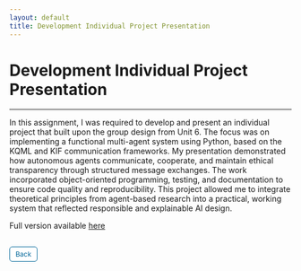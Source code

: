 ```yaml
---
layout: default
title: Development Individual Project Presentation
---
```

# Development Individual Project Presentation

---

In this assignment, I was required to develop and present an individual project that built upon the group design from Unit 6. The focus was on implementing a functional multi-agent system using Python, based on the KQML and KIF communication frameworks. My presentation demonstrated how autonomous agents communicate, cooperate, and maintain ethical transparency through structured message exchanges. The work incorporated object-oriented programming, testing, and documentation to ensure code quality and reproducibility. This project allowed me to integrate theoretical principles from agent-based research into a practical, working system that reflected responsible and explainable AI design.


Full version available <a href="pdf/presentation.pdf" target="_blank" rel="noopener noreferrer">here</a>


<style>
  .back-button {
    display: inline-block;
    background-color: white;
    color: #006699;
    text-decoration: none;
    padding: 5px 10px; /* Reduced padding for a smaller button */
    font-size: 12px; /* Smaller font size */
    border: 1px solid #006699; /* Thinner border */
    border-radius: 5px;
    cursor: pointer;
    transition: background-color 0.3s, color 0.3s;
    margin: 15px 0; /* Adds space above and below the button */
  }
  .back-button:hover {
    background-color: #006699;
    color: white;
 }
</style>

<div class="button-container">
  <a href="https://dzervenes.github.io/intelligent-agents/" class="back-button">Back</a>
</div>
